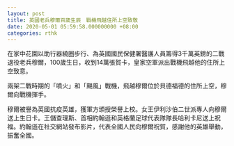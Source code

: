 ```yaml
---
layout: post
title: 英國老兵穆爾百歲生辰　戰機飛越住所上空致敬
date: 2020-05-01 05:59:58.000000000 +08:00
categories: rthk
---
```


在家中花園以助行器繞圈步行、為英國國民保健署醫護人員籌得3千萬英鎊的二戰退役老兵穆爾，100歲生日，收到14萬張賀卡，皇家空軍派出戰機飛越他的住所上空致意。

兩架二戰時期的「噴火」和「颶風」戰機，飛越穆爾位於貝德福德的住所上空，穆爾向戰機揮手。

穆爾被譽為英國抗疫英雄，獲軍方頒授榮譽上校。女王伊利沙伯二世派專人向穆爾送上生日卡。王儲查理斯、首相約翰遜和英格蘭足球代表隊隊長哈利卡尼送上祝福。約翰遜在社交網站發布影片，代表全國人民向穆爾祝賀，感謝他的英雄舉動，振奮全國。
